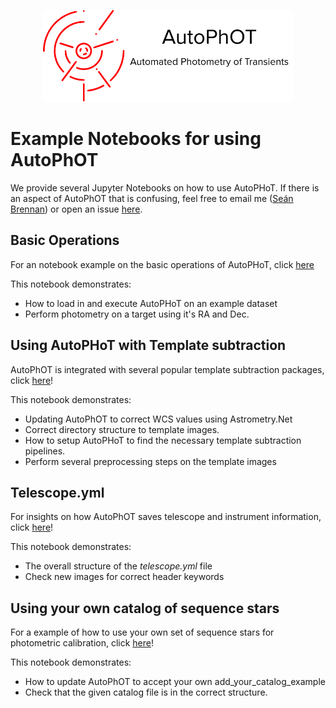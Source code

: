 <p align="center">
  <img src=https://github.com/Astro-Sean/autophot/blob/master/logo.png>
</p>

# Example Notebooks for using AutoPhOT

We provide several Jupyter Notebooks on how to use AutoPHoT. If there is an aspect of AutoPhOT that is confusing, feel free to email me ([Seán Brennan](mailto:sean.brennan2@ucdconnect.ie?subject=AutoPhOT)) or open an issue [here](https://github.com/Astro-Sean/autophot/issues).

## Basic Operations
For an notebook example on the basic operations of AutoPHoT, click  [here](https://github.com/Astro-Sean/autophot/blob/master/example_notebooks/autophot_example.ipynb)

This notebook demonstrates:
  * How to load in and execute AutoPHoT on an example dataset
  * Perform photometry on a target using it's RA and Dec.

## Using AutoPHoT with Template subtraction

AutoPhOT is integrated with several popular template subtraction packages, click [here](https://github.com/Astro-Sean/autophot/blob/master/example_notebooks/Template%20Subtraction%20Example.ipynb)!

This notebook demonstrates:

* Updating AutoPhOT to correct WCS values using Astrometry.Net
* Correct directory structure to template images.
* How to setup AutoPHoT to find the necessary template subtraction pipelines.
* Perform several preprocessing steps on the template images

## Telescope.yml

For insights on how AutoPhOT saves telescope and instrument information, click [here](https://github.com/Astro-Sean/autophot/blob/master/example_notebooks/example_call_database.ipynb)!

This notebook demonstrates:
* The overall structure of the *telescope.yml* file
* Check new images for correct header keywords


## Using your own catalog of sequence stars

For a example of how to use your own set of sequence stars for photometric calibration, click [here](https://github.com/Astro-Sean/autophot/blob/master/example_notebooks/add_your_catalog_example.ipynb)!

This notebook demonstrates:

* How to update AutoPhOT to accept your own add_your_catalog_example
* Check that the given catalog file is in the correct structure.
